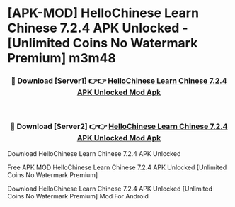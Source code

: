 # [APK-MOD] HelloChinese  Learn Chinese 7.2.4 APK Unlocked - [Unlimited Coins No Watermark Premium] m3m48



<div align="center">
<h3>🔴 Download [Server1] 👉👉 <a href="https://momento.my/?title=HelloChinese__Learn_Chinese_7.2.4_APK_Unlocked">HelloChinese  Learn Chinese 7.2.4 APK Unlocked Mod Apk</a></h3><br>

<h3>🔴 Download [Server2] 👉👉 <a href="https://momento.my/?title=HelloChinese__Learn_Chinese_7.2.4_APK_Unlocked">HelloChinese  Learn Chinese 7.2.4 APK Unlocked Mod Apk</a></h3>
</div>



Download HelloChinese  Learn Chinese 7.2.4 APK Unlocked 

Free APK MOD HelloChinese  Learn Chinese 7.2.4 APK Unlocked [Unlimited Coins No Watermark Premium]

Download HelloChinese  Learn Chinese 7.2.4 APK Unlocked [Unlimited Coins No Watermark Premium] Mod For Android

